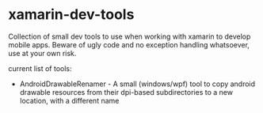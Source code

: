 xamarin-dev-tools
=================

Collection of small dev tools to use when working with xamarin to develop mobile apps. Beware of ugly code and no exception handling whatsoever, use at your own risk.

current list of tools:

* AndroidDrawableRenamer - A small (windows/wpf) tool to copy android drawable resources from their dpi-based subdirectories to a new location, with a different name
